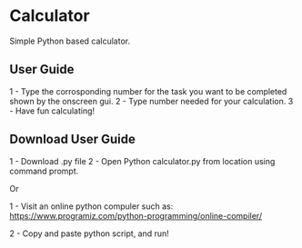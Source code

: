 # Calculator
Simple Python based calculator.




User Guide
----------
1 - Type the corrosponding number for the task you want to be completed shown by the onscreen gui.
2 - Type number needed for your calculation.
3 - Have fun calculating!

Download User Guide
----------

1 - Download .py file
2 - Open Python calculator.py from location using command prompt.


Or

1 - Visit an online python compuler such as:
https://www.programiz.com/python-programming/online-compiler/

2 - Copy and paste python script, and run!


